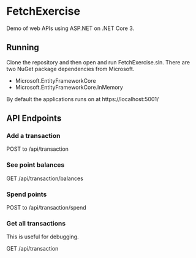 # FetchExercise

Demo of web APIs using ASP.NET on .NET Core 3.

## Running

Clone the repository and then open and run FetchExercise.sln. There are two NuGet package dependencies from Microsoft.

-  Microsoft.EntityFrameworkCore
-  Microsoft.EntityFrameworkCore.InMemory

By default the applications runs on at https://localhost:5001/

## API Endpoints

### Add a transaction

POST to /api/transaction

### See point balances

GET /api/transaction/balances

### Spend points

POST to /api/transaction/spend

### Get all transactions

This is useful for debugging.

GET /api/transaction
